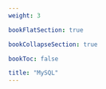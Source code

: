 ```yaml
---
weight: 3

bookFlatSection: true

bookCollapseSection: true

bookToc: false

title: "MySQL"
---
```



